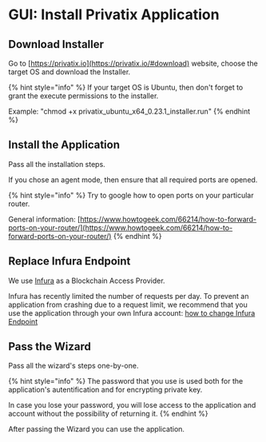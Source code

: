 # GUI: Install Privatix Application

## Download Installer

Go to [https://privatix.io](https://privatix.io/#download) website, choose the target OS and download the Installer.

{% hint style="info" %}
If your target OS is Ubuntu, then don't forget to grant the execute permissions to the installer.

Example: "chmod +x privatix\_ubuntu\_x64\_0.23.1\_installer.run"
{% endhint %}

## Install the Application

Pass all the installation steps. 

If you chose an agent mode, then ensure that all required ports are opened.

{% hint style="info" %}
Try to google how to open ports on your particular router.

General information: [https://www.howtogeek.com/66214/how-to-forward-ports-on-your-router/](https://www.howtogeek.com/66214/how-to-forward-ports-on-your-router/)
{% endhint %}

## Replace Infura Endpoint

We use [Infura](https://infura.io) as a Blockchain Access Provider. 

Infura has recently limited the number of requests per day. To prevent an application from crashing due to a request limit, we recommend that you use the application through your own Infura account: [how to change Infura Endpoint](how-to-change-infura-url.md)

## Pass the Wizard

Pass all the wizard's steps one-by-one. 

{% hint style="info" %}
The password that you use is used both for the application's autentification and for encrypting private key.

In case you lose your password, you will lose access to the application and account without the possibility of returning it.
{% endhint %}

 After passing the Wizard you can use the application.







